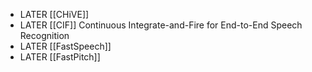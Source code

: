 - LATER [[CHiVE]]
- LATER [[CIF]] Continuous Integrate-and-Fire for End-to-End Speech Recognition
- LATER [[FastSpeech]]
- LATER [[FastPitch]]